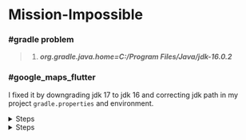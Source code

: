 # Mission-Impossible

### #gradle problem
>1. ***org.gradle.java.home=C:/Program Files/Java/jdk-16.0.2***

### #google_maps_flutter 
I fixed it by downgrading jdk 17 to jdk 16 and correcting jdk path in my project `gradle.properties` and environment.

<details>
<summary>Steps</summary>

```
  Web that i found to fixed it https://www.happycoders.eu/java/how-to-switch-multiple-java-versions-windows/
  
  1. The top list ("User variables") should not contain any Java-related entries.
  
  2. The lower list ("System variables") should contain an entry "JAVA_HOME = C:\Program Files\Java\jdk-17". If this entry does not exist, you can add it with "New…". If it 
  
  exists but points to another directory, you can change it with Edit….
  
  3. Delete the following entries under "Path":
  
    C:\ProgramData\Oracle\Java\javapath
  
    C:\Program Files (x86)\Common Files\Oracle\Java\javapath
  
  4. Insert the following entry instead:
  
     %JAVA_HOME%\bin
```

</details>

<details>
<summary>Steps</summary>

```
  FAILURE: Build failed with an exception.

* Where:
Build file 'C:\flutter\.pub-cache\hosted\pub.dartlang.org\google_maps_flutter-2.1.2\android\build.gradle'

* What went wrong:
Could not compile build file 'C:\flutter\.pub-cache\hosted\pub.dartlang.org\google_maps_flutter-2.1.2\android\build.gradle'.
> startup failed:
  General error during conversion: Unsupported class file major version 61

  java.lang.IllegalArgumentException: Unsupported class file major version 61
```

</details>
